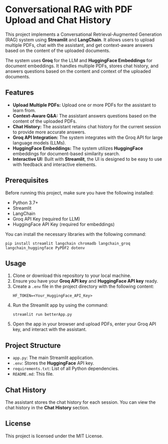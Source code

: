 # Conversational RAG with PDF Upload and Chat History

This project implements a Conversational Retrieval-Augmented Generation (RAG) system using **Streamlit** and **LangChain**. It allows users to upload multiple PDFs, chat with the assistant, and get context-aware answers based on the content of the uploaded documents.

The system uses **Groq** for the LLM and **HuggingFace Embeddings** for document embeddings. It handles multiple PDFs, stores chat history, and answers questions based on the content and context of the uploaded documents.

## Features
- **Upload Multiple PDFs:** Upload one or more PDFs for the assistant to learn from.
- **Context-Aware Q&A:** The assistant answers questions based on the content of the uploaded PDFs.
- **Chat History:** The assistant retains chat history for the current session to provide more accurate answers.
- **Groq API Integration:** The system integrates with the Groq API for large language models (LLMs).
- **HuggingFace Embeddings:** The system utilizes **HuggingFace** embeddings for document-based similarity search.
- **Interactive UI:** Built with **Streamlit**, the UI is designed to be easy to use with feedback and interactive elements.

## Prerequisites
Before running this project, make sure you have the following installed:

- Python 3.7+
- Streamlit
- LangChain
- Groq API Key (required for LLM)
- HuggingFace API Key (required for embeddings)

You can install the necessary libraries with the following command:
```
pip install streamlit langchain chromadb langchain_groq langchain_huggingface PyPDF2 dotenv
```

## Usage
1. Clone or download this repository to your local machine.
2. Ensure you have your **Groq API key** and **HuggingFace API key** ready.
3. Create a `.env` file in the project directory with the following content:
    ```
    HF_TOKEN=<Your_HuggingFace_API_Key>
    ```
4. Run the Streamlit app by using the command:
    ```
    streamlit run betterApp.py
    ```
5. Open the app in your browser and upload PDFs, enter your Groq API key, and interact with the assistant.

## Project Structure
- `app.py`: The main Streamlit application.
- `.env`: Stores the **HuggingFace** API key.
- `requirements.txt`: List of all Python dependencies.
- `README.md`: This file.

## Chat History
The assistant stores the chat history for each session. You can view the chat history in the **Chat History** section.

## License
This project is licensed under the MIT License.
